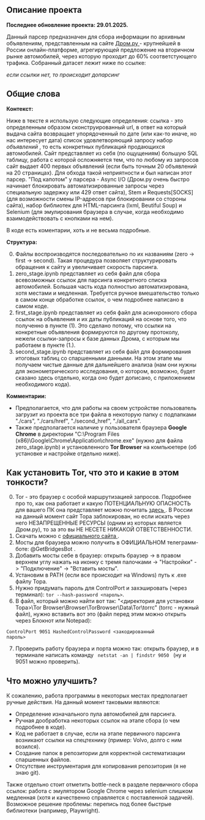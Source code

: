 ## Описание проекта

**Последнее обновление проекта: 29.01.2025.**

Данный парсер предназначен для сбора информации по архивным объявлениям, представленным на сайте <a href="https:/auto.drom.ru/archive/" target="_blank"> Дром.ру </a> - крупнейшей в России онлайн-платформе, агрегирующей предложение на вторичном рынке автомобилей, через которую проходит до 60% соответстующего трафика. Собранный датасет лежит ниже по ссылке:

_если ссылки нет, то происходит допарсинг_

## Общие слова

**Контекст:**

Ниже в тексте я использую следующие определения: cсылка - это определенным образом сконструированный url, в ответ на который выдача сайта возвращает упорядоченный по дате (или как-то иначе, но нас интересует дата) список удовлетворяющий запросу набор _объявлений_ , то есть конкретных публикаций продающихся автомобилей. Сайт представляет из себя (по ощущениям) большую SQL таблицу, работа с которой осложняется тем, что по любому из запросов сайт выдает 400 первых объявлений (если быть точным 20 объявлений на 20 страницах). Для обхода такой неприятности и был написан этот парсер. "Под капотом" у парсера - Async I/O (Дром.ру очень быстро начинает блокировать автоматизированные запросы через специальную задержку или 429 ответ сайта), Stem и Requests[SOCKS] (для возможности смены IP-адресов при блокировании со стороны сайта), набор библиотек для HTML-парсинга (lxml, Beutiful Soup) и Selenium (для эмулирования браузера в случае, когда необходимо взаимодействовать с кнопками на нем).

В коде есть коментарии, хоть и не весьма подробные.

**Структура:**

0. Файлы воспроизводятся последовательно по их названиям (zero -> first -> second). Такая процедура позволяет структурировать обращения к сайту и увеличивает скорость парсинга.
1. zero_stage.ipynb представляет из себя файл для сбора всевозможных ссылок для парсинга конкретного списка автомобилей. Большая часть кода полностью автоматизирована, хотя местами и медленная. Требуется ручное вмешательство только в самом конце обработке ссылок, о чем подробнее написано в самом коде.
2. first_stage.ipynb представляет из себя файл для асинхронного сбора ссылок на объявления и их даты публикаций на основе того, что полученно в пункте (1). Это сделано потому, что ссылки на конкретные объявления формируются по другому протоколу, нежели ссылки-запросы к базе данных Дрома, с которым мы работаем в пункте (1.).
3. second_stage.ipynb представляет из себя файл для формирования итоговых таблиц со спаршенными данными. На этом этапе мы получаем чистые данные для дальнейшего анализа (нам они нужны для эконометрического исследования, о котором, возможно, будет сказано здесь отдельно, когда оно будет дописано, с приложением необходимого кода).

**Комментарии:**

- Предполагается, что для работы на своем устройстве пользователь загрузит из проекта все три файла в некоторую папку с подпапками "./cars", "./cars/href", "./second_href", "./all_cars".
- Также предполагается наличие у пользователя браузера **Google Chrome** в директории "C:\Program Files (x86)\Google\Chrome\Application\chrome.exe" (нужно для файла zero_stage.ipynb) и установленного **Tor Browser** на компьюетере (об установке и настройке отдельно ниже).

## Как установить Tor, что это и какие в этом тонкости?

0. Tor - это браузер с особой маршрутизацией запросов. Подробнее про то, как она работает и какую ПОТЕНЦИАЛЬНУЮ ОПАСНОСТЬ для вашего ПК она представляет можно почитать <a href="https://habr.com/ru/articles/357128/" target="_blank"> здесь </a>. В России на данный момент сайт Тора заблокирован, но если искать через него НЕЗАПРЕЩЕННЫЕ РЕСУРСЫ (одним из которых является Дром.ру), то за это вы НЕ НЕСЕТЕ НИКАКОЙ ОТВЕТСТВЕННОСТИ.
1. Скачать можно с <a href="https://www.torproject.org/" target="_blank"> официального сайта </a>.
2. Мосты для браузера можно получить в ОФИЦИАЛЬНОМ телеграмм-боте: @GetBridgesBot .
3. Добавить мосты себе в браузер: открыть браузер -> в правом верхнем углу нажать на иконку с тремя палочками -> "Настройки" -> "Подключение" -> "Вставить мосты".
4. Установим в PATH (если все происходит на Windows) путь к .exe файлу Тора.
5. Нужно придумать пароль для ControlPort и захэшировать (через терминал): <code>tor --hash-password <пароль></code>.
6. В файл, который можно найти вот так: "<директория для установки Тора>\Tor Browser\Browser\TorBrowser\Data\Tor\torrc" (torrc - нужный файл), нужно вставить вот это (файл перед этим можно открыть через Блокнот или Notepad):

<code>ControlPort 9051
HashedControlPassword <закодированный пароль></code>

7. Проверить работу браузера и порта можно так: открыть браузер, и в терминале написать команду <code> netstat -an | findstr 9050 </code> (ну и 9051 можно проверить).

## Что можно улучшить?

К сожалению, работа программы в некоторых местах предполагает ручные действия. На данный момент таковыми являются:

- Определение изначального пула автомобилей для парсинга.
- Ручная дообработка некоторых ссылок на этапе сбора (о чем подробнее в коде).
- Код не работает в случае, если на этапе первичного парсинга возникают ссылки на спецтехнику (пример: Volvo, долго с ним возился).
- Создание папок в репозитории для корректной систематизации спаршенных файлов.
- Отсутствие инструментария для копирования репозитория (я не знаю git).

Также отдельно стоит отметить bottle-neck в разделе первичного сбора ссылок: работа с эмулятором Google Chrome через selenium слишком медленная (хотя и качественно справляется с поставленной задачей). Возможное решение проблемы: перепись под более быстрые библиотеки (например, Playwright).
